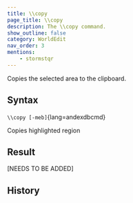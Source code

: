 ```yaml
---
title: \\copy
page_title: \\copy
description: The \\copy command.
show_outline: false
category: WorldEdit
nav_order: 3
mentions:
    - stormstqr
---
```


Copies the selected area to the clipboard.

<CommandDetailsTable
    name="\\copy"
    :categories="[
        'system', 'world', 'server', 'worldedit'
    ]"
    :requiredTags="[
        'canUseChatCommands'
    ]"
    ultraSecurityModeSecurityLevel="moderator"
    version="3.0.2"
    :undoSupported="false"
    :functional="true"
    :deprecated="false"
/>

## Syntax

`\\copy [-meb]`{lang=andexdbcmd}

<indent>Copies highlighted region</indent>

## Result

[NEEDS TO BE ADDED]

## History

